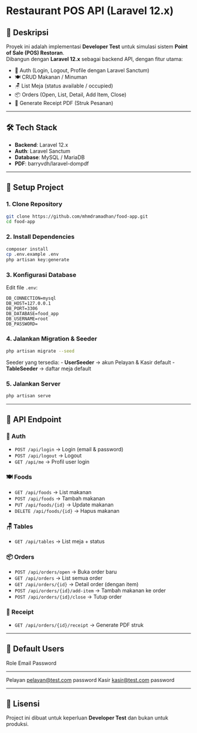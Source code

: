# Restaurant POS API (Laravel 12.x)

## 📌 Deskripsi

Proyek ini adalah implementasi **Developer Test** untuk simulasi sistem
**Point of Sale (POS) Restoran**.\
Dibangun dengan **Laravel 12.x** sebagai backend API, dengan fitur
utama:

-   🔑 Auth (Login, Logout, Profile dengan Laravel Sanctum)
-   🍽️ CRUD Makanan / Minuman
-   🪑 List Meja (status available / occupied)
-   📦 Orders (Open, List, Detail, Add Item, Close)
-   🧾 Generate Receipt PDF (Struk Pesanan)

------------------------------------------------------------------------

## 🛠️ Tech Stack

-   **Backend**: Laravel 12.x
-   **Auth**: Laravel Sanctum
-   **Database**: MySQL / MariaDB
-   **PDF**: barryvdh/laravel-dompdf

------------------------------------------------------------------------

## 🚀 Setup Project

### 1. Clone Repository

``` bash
git clone https://github.com/mhmdramadhan/food-app.git
cd food-app
```

### 2. Install Dependencies

``` bash
composer install
cp .env.example .env
php artisan key:generate
```

### 3. Konfigurasi Database

Edit file `.env`:

    DB_CONNECTION=mysql
    DB_HOST=127.0.0.1
    DB_PORT=3306
    DB_DATABASE=food_app
    DB_USERNAME=root
    DB_PASSWORD=

### 4. Jalankan Migration & Seeder

``` bash
php artisan migrate --seed
```

Seeder yang tersedia: - **UserSeeder** → akun Pelayan & Kasir default -
**TableSeeder** → daftar meja default

### 5. Jalankan Server

``` bash
php artisan serve
```

------------------------------------------------------------------------

## 📌 API Endpoint

### 🔑 Auth

-   `POST /api/login` → Login (email & password)
-   `POST /api/logout` → Logout
-   `GET /api/me` → Profil user login

### 🍽️ Foods

-   `GET /api/foods` → List makanan
-   `POST /api/foods` → Tambah makanan
-   `PUT /api/foods/{id}` → Update makanan
-   `DELETE /api/foods/{id}` → Hapus makanan

### 🪑 Tables

-   `GET /api/tables` → List meja + status

### 📦 Orders

-   `POST /api/orders/open` → Buka order baru
-   `GET /api/orders` → List semua order
-   `GET /api/orders/{id}` → Detail order (dengan item)
-   `POST /api/orders/{id}/add-item` → Tambah makanan ke order
-   `POST /api/orders/{id}/close` → Tutup order

### 🧾 Receipt

-   `GET /api/orders/{id}/receipt` → Generate PDF struk

------------------------------------------------------------------------

## 👥 Default Users

  Role      Email              Password
  --------- ------------------ ----------
  Pelayan   pelayan@test.com   password
  Kasir     kasir@test.com     password

------------------------------------------------------------------------

## 📄 Lisensi

Project ini dibuat untuk keperluan **Developer Test** dan bukan untuk
produksi.